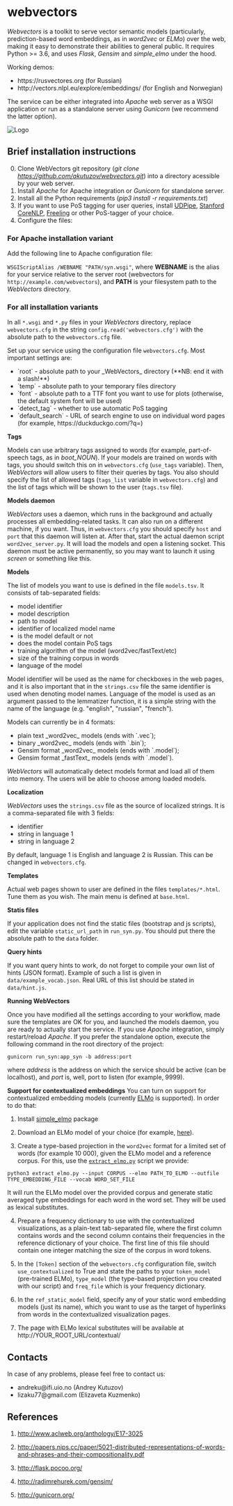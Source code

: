 # webvectors
_Webvectors_ is a toolkit to serve vector semantic models (particularly, prediction-based word embeddings, as in _word2vec_ or _ELMo_) over the web, making it easy to demonstrate their abilities to general public. 
It requires Python >= 3.6, and uses _Flask_, _Gensim_ and _simple_elmo_ under the hood.

Working demos:
<ul>
<li>https://rusvectores.org (for Russian)</li>
<li>http://vectors.nlpl.eu/explore/embeddings/ (for English and Norwegian)</li>
</ul>

The service can be either integrated into _Apache_ web server as a WSGI application or run as a standalone server using _Gunicorn_ (we recommend the latter option).

![Logo](https://rusvectores.org/data/images/associates_rus.png/)

## Brief installation instructions

0. Clone WebVectors git repository (_git clone https://github.com/akutuzov/webvectors.git_) into a directory acessible by your web server.
1. Install _Apache_ for Apache integration or _Gunicorn_ for standalone server.
2. Install all the Python requirements (_pip3 install -r requirements.txt_)
3. If you want to use PoS tagging for user queries, install [UDPipe](https://ufal.mff.cuni.cz/udpipe), [Stanford CoreNLP](https://stanfordnlp.github.io/CoreNLP/), [Freeling](http://nlp.lsi.upc.edu/freeling/) or other PoS-tagger of your choice.
4. Configure the files:

### For Apache installation variant

Add the following line to Apache configuration file:

`WSGIScriptAlias /WEBNAME "PATH/syn.wsgi"`,
where **WEBNAME** is the alias for your service relative to the server root (webvectors for `http://example.com/webvectors`), and **PATH** is your filesystem path to the _WebVectors_ directory.

### For all installation variants

In all `*.wsgi` and `*.py` files in your _WebVectors_ directory, replace `webvectors.cfg` in the string
`config.read('webvectors.cfg')`
with the absolute path to the `webvectors.cfg` file.

Set up your service using the configuration file `webvectors.cfg`.
Most important settings are:
<ul>
<li> `root` - absolute path to your _WebVectors_ directory (**NB: end it with a slash!**)</li>
<li> `temp` - absolute path to your temporary files directory </li>
<li> `font` - absolute path to a TTF font you want to use for plots (otherwise, the default system font will be used) </li>
<li> `detect_tag` - whether to use automatic PoS tagging </li>
<li> `default_search` - URL of search engine to use on individual word pages (for example, https://duckduckgo.com/?q=) </li></ul>

**Tags**

Models can use arbitrary tags assigned to words (for example, part-of-speech tags, as in _boot_NOUN_). If your models are trained on words with tags, you should switch this on in `webvectors.cfg` (`use_tags` variable).
Then, _WebVectors_ will allow users to filter their queries by tags. You also should specify the list of allowed tags (`tags_list` variable in `webvectors.cfg`) and the list of tags which will be shown to the user (`tags.tsv` file).

**Models daemon**

_WebVectors_ uses a daemon, which runs in the background and actually processes all embedding-related tasks. It can also run on a different machine, if you want. Thus, in `webvectors.cfg` you should specify `host` and `port` that this daemon will listen at.
After that, start the actual daemon script `word2vec_server.py`. It will load the models and open a listening socket. This daemon must be active permanently, so you may want to launch it using _screen_ or something like this.

**Models**

The list of models you want to use is defined in the file `models.tsv`. It consists of tab-separated fields:
<ul>
<li> model identifier </li>
<li> model description </li>
<li> path to model </li>
<li> identifier of localized model name </li>
<li> is the model default or not </li>
<li> does the model contain PoS tags</li>
<li> training algorithm of the model (word2vec/fastText/etc)</li>
<li> size of the training corpus in words</li>
<li> language of the model </li>
</ul>

Model identifier will be used as the name for checkboxes in the web pages, and it is also important that in the `strings.csv` file the same identifier is used when denoting model names. Language of the model is used as an argument passed to the lemmatizer function, it is a simple string with the name of the language (e.g. "english", "russian", "french").

Models can currently be in 4 formats:
<ul>
<li> plain text _word2vec_ models (ends with `.vec`); </li>
<li> binary _word2vec_ models (ends with `.bin`); </li>
<li> Gensim format _word2vec_ models (ends with `.model`); </li>
<li> Gensim format _fastText_ models (ends with `.model`).</li>
</ul>

_WebVectors_ will automatically detect models format and load all of them into memory. The users will be able to choose among loaded models.

**Localization**

_WebVectors_ uses the `strings.csv` file as the source of localized strings. It is a comma-separated file with 3 fields:
<ul><li> identifier </li>
<li> string in language 1 </li>
<li> string in language 2 </li></ul>

By default, language 1 is English and language 2 is Russian. This can be changed in `webvectors.cfg`.

**Templates**

Actual web pages shown to user are defined in the files `templates/*.html`.
Tune them as you wish. The main menu is defined at `base.html`.

**Statis files**

If your application does not find the static files (bootstrap and js scripts), edit the variable `static_url_path` in `run_syn.py`. You should put there the absolute path to the `data` folder.

**Query hints**

If you want query hints to work, do not forget to compile your own list of hints (JSON format). Example of such a list is given in `data/example_vocab.json`.
Real URL of this list should be stated in `data/hint.js`.

**Running WebVectors**

Once you have modified all the settings according to your workflow, made sure the templates are OK for you, and launched the models daemon, you are ready to actually start the service.
If you use _Apache_ integration, simply restart/reload _Apache_.
If you prefer the standalone option, execute the following command in the root directory of the project:

`gunicorn run_syn:app_syn -b address:port`

where _address_ is the address on which the service should be active (can be localhost), and _port_ is, well, port to listen (for example, 9999).

**Support for contextualized embeddings**
You can turn on support for contextualized embedding models (currently [ELMo](https://allennlp.org/elmo) is supported). In order to do that:
1. Install [simple_elmo](https://pypi.org/project/simple-elmo/) package

2. Download an ELMo model of your choice (for example, [here](http://vectors.nlpl.eu/repository/)).

3. Create a type-based projection in the `word2vec` format for a limited set of words (for example 10 000), given the ELMo model and a reference corpus. For this, use the [`extract_elmo.py`](https://github.com/akutuzov/webvectors/blob/master/elmo/extract_elmo.py) script we provide:

`python3 extract_elmo.py --input CORPUS --elmo PATH_TO_ELMO --outfile TYPE_EMBEDDING_FILE --vocab WORD_SET_FILE`

It will run the ELMo model over the provided corpus and generate static averaged type embeddings for each word in the word set. They will be used as lexical substitutes.

4. Prepare a frequency dictionary to use with the contextualized visualizations, as a plain-text tab-separated file, where the first column contains words and the second column contains their frequencies in the reference dictionary of your choice. The first line of this file should contain one integer matching the size of the corpus in word tokens.

5. In the `[Token]` section of the `webvectors.cfg` configuration file, switch `use_contextualized` to True and state the paths to your `token_model` (pre-trained ELMo), `type_model` (the type-based projection you created with our script) and `freq_file` which is your frequency dictionary.

6. In the `ref_static_model` field, specify any of your static word embedding models (just its name), which you want to use as the target of hyperlinks from words in the contextualized visualization pages.

7. The page with ELMo lexical substitutes will be available at http://YOUR_ROOT_URL/contextual/


## Contacts

In case of any problems, please feel free to contact us:
<ul><li> andreku@ifi.uio.no (Andrey Kutuzov) </li>
<li> lizaku77@gmail.com (Elizaveta Kuzmenko) </li></ul>

## References
1. http://www.aclweb.org/anthology/E17-3025

2. http://papers.nips.cc/paper/5021-distributed-representations-of-words-and-phrases-and-their-compositionality.pdf

3. http://flask.pocoo.org/

4. http://radimrehurek.com/gensim/

5. http://gunicorn.org/


